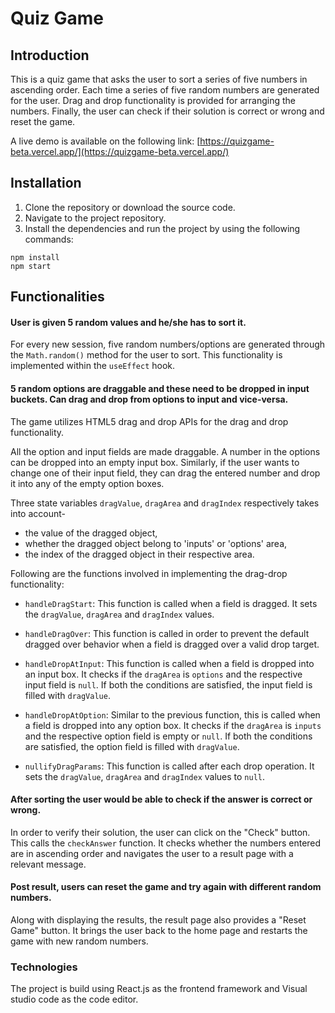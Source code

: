 # Quiz Game

## Introduction

This is a quiz game that asks the user to sort a series of five numbers in ascending order. Each time a series of five random numbers are generated for the user. Drag and drop functionality is provided for arranging the numbers. Finally, the user can check if their solution is correct or wrong and reset the game.
&nbsp;

A live demo is available on the following link: [https://quizgame-beta.vercel.app/](https://quizgame-beta.vercel.app/)

## Installation

1. Clone the repository or download the source code.
2. Navigate to the project repository.
3. Install the dependencies and run the project by using the following commands:&nbsp;

`npm install` \
`npm start`

## Functionalities

#### User is given 5 random values and he/she has to sort it. 

For every new session, five random numbers/options are generated through the `Math.random()` method for the user to sort.
This functionality is implemented within the `useEffect` hook.

#### 5 random options are draggable and these need to be dropped in input buckets. Can drag and drop from options to input and vice-versa.

The game utilizes HTML5 drag and drop APIs for the drag and drop functionality. 

All the option and input fields are made draggable. A number in the options can be dropped into an empty input box. Similarly, if the user wants to change one of their input field, they can drag the entered number and drop it into any of the empty option boxes.

Three state variables `dragValue`, `dragArea` and `dragIndex` respectively takes into account- 
- the value of the dragged object,
- whether the dragged object belong to 'inputs' or 'options' area,
- the index of the dragged object in their respective area.


Following are the functions involved in implementing the drag-drop functionality:

- `handleDragStart`: This function is called when a field is dragged. It sets the `dragValue`, `dragArea` and `dragIndex` values.
- `handleDragOver`: This function is called  in order to prevent the default dragged over behavior when a field is dragged over a valid drop target.

- `handleDropAtInput`: This function  is called when a field is dropped into an input box. It checks if the `dragArea` is `options` and the respective input field is `null`. If both the conditions are satisfied, the input field is filled with `dragValue`.

- `handleDropAtOption`: Similar to the previous function, this is called when a field is dropped into any option box. It checks if the `dragArea` is `inputs` and the respective option field is empty or `null`. If both the conditions are satisfied, the option field is filled with `dragValue`.

- `nullifyDragParams`: This function is called after each drop operation. It sets the `dragValue`, `dragArea` and `dragIndex` values to `null`.

#### After sorting the user would be able to check if the answer is correct or wrong.

In order to verify their solution, the user can click on the "Check" button. This calls the `checkAnswer` function. It checks whether the numbers entered are in ascending order and navigates the user to a result page with a relevant message. 

#### Post result, users can reset the game and try again with different random numbers.

Along with displaying the results, the result page also provides a "Reset Game" button. It brings the user back to the home page and restarts the game with new random numbers.

### Technologies 

The project is build using React.js as the frontend framework and Visual studio code as the code editor.
